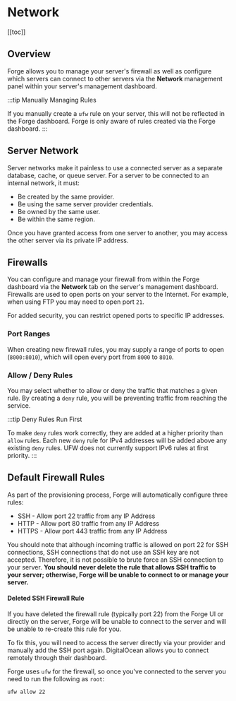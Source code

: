 # Network

[[toc]]

## Overview

Forge allows you to manage your server's firewall as well as configure which servers can connect to other servers via the **Network** management panel within your server's management dashboard.


:::tip Manually Managing Rules

If you manually create a `ufw` rule on your server, this will not be reflected in the Forge dashboard. Forge is only aware of rules created via the Forge dashboard.
:::

## Server Network

Server networks make it painless to use a connected server as a separate database, cache, or queue server. For a server to be connected to an internal network, it must:

- Be created by the same provider.
- Be using the same server provider credentials.
- Be owned by the same user.
- Be within the same region.

Once you have granted access from one server to another, you may access the other server via its private IP address.

## Firewalls

You can configure and manage your firewall from within the Forge dashboard via the **Network** tab on the server's management dashboard. Firewalls are used to open ports on your server to the Internet. For example, when using FTP you may need to open port `21`.

For added security, you can restrict opened ports to specific IP addresses.

### Port Ranges

When creating new firewall rules, you may supply a range of ports to open (`8000:8010`), which will open every port from `8000` to `8010`.

### Allow / Deny Rules

You may select whether to allow or deny the traffic that matches a given rule. By creating a `deny` rule, you will be preventing traffic from reaching the service.

:::tip Deny Rules Run First

To make `deny` rules work correctly, they are added at a higher priority than `allow` rules. Each new `deny` rule for IPv4 addresses will be added above any existing `deny` rules. UFW does not currently support IPv6 rules at first priority.
:::

## Default Firewall Rules

As part of the provisioning process, Forge will automatically configure three rules:

- SSH - Allow port 22 traffic from any IP Address
- HTTP - Allow port 80 traffic from any IP Address
- HTTPS - Allow port 443 traffic from any IP Address

You should note that although incoming traffic is allowed on port 22 for SSH connections, SSH connections that do not use an SSH key are not accepted. Therefore, it is not possible to brute force an SSH connection to your server. **You should never delete the rule that allows SSH traffic to your server; otherwise, Forge will be unable to connect to or manage your server.**

#### Deleted SSH Firewall Rule

If you have deleted the firewall rule (typically port 22) from the Forge UI or directly on the server, Forge will be unable to connect to the server and will be unable to re-create this rule for you.

To fix this, you will need to access the server directly via your provider and manually add the SSH port again. DigitalOcean allows you to connect remotely through their dashboard.

Forge uses `ufw` for the firewall, so once you've connected to the server you need to run the following as `root`:

```bash
ufw allow 22
```
